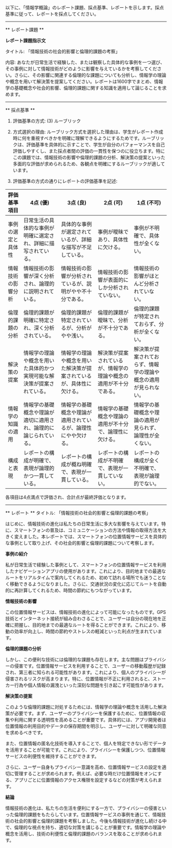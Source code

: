 以下に、「情報学概論」のレポート課題、採点基準、レポートを示します。採点基準に従って、レポートを採点してください。

---------------------------------------
** レポート課題 **

**レポート課題指示文**

タイトル: 「情報技術の社会的影響と倫理的課題の考察」

内容: あなたが日常生活で経験した、または観察した具体的な事例を一つ選び、その事例に対して情報技術がどのように影響を与えているかを考察してください。さらに、その影響に関連する倫理的な課題についても分析し、情報学の理論や概念を用いて解決策を提案してください。レポートは1600字でまとめ、情報学の基礎概念や社会的影響、倫理的課題に関する知識を適用して論じることを求めます。

---------------------------------------
** 採点基準 **

1. 評価基準の方式: (3) ルーブリック

2. 方式選択の理由:
ルーブリック方式を選択した理由は、学生がレポート作成時に何を重視すべきかを明確に理解できるようにするためです。ルーブリックは、評価基準を具体的に示すことで、学生が自分のパフォーマンスを自己評価しやすくし、また採点者間の評価の一貫性を保つのに役立ちます。特にこの課題では、情報技術の影響や倫理的課題の分析、解決策の提案といった多面的な評価が求められるため、各観点を明確にするルーブリックが適しています。

3. 評価基準の方式の通りにレポートの評価基準を記述:

| 評価基準項目          | 4点 (優)                                                                 | 3点 (良)                                                               | 2点 (可)                                                               | 1点 (不可)                                                             |
|-----------------------|---------------------------------------------------------------------------|------------------------------------------------------------------------|------------------------------------------------------------------------|------------------------------------------------------------------------|
| 事例の選定と具体性    | 日常生活の具体的な事例が明確に選定され、詳細に描写されている。             | 具体的な事例が選定されているが、詳細な描写が不足している。             | 事例が曖昧であり、具体性に欠ける。                                     | 事例が不明確で、具体性が全くない。                                     |
| 情報技術の影響分析    | 情報技術の影響が深く分析され、論理的に説明されている。                     | 情報技術の影響が分析されているが、説明がやや不十分である。             | 情報技術の影響が表面的にしか分析されていない。                         | 情報技術の影響がほとんど分析されていない。                             |
| 倫理的課題の分析      | 倫理的課題が明確に特定され、深く分析されている。                           | 倫理的課題が特定されているが、分析がやや浅い。                         | 倫理的課題が曖昧で、分析が不十分である。                               | 倫理的課題が特定されておらず、分析が全くない。                         |
| 解決策の提案          | 情報学の理論や概念を用いた具体的かつ実現可能な解決策が提案されている。     | 情報学の理論や概念を用いた解決策が提案されているが、具体性に欠ける。   | 解決策が提案されているが、情報学の理論や概念の適用が不十分である。     | 解決策が提案されておらず、情報学の理論や概念の適用が見られない。       |
| 情報学の知識の適用    | 情報学の基礎概念や理論が適切に適用され、論理的に論じられている。           | 情報学の基礎概念や理論が適用されているが、論理性にやや欠ける。         | 情報学の基礎概念や理論の適用が不十分で、論理性に欠ける。               | 情報学の基礎概念や理論の適用が見られず、論理性が全くない。             |
| 構成と表現            | レポートの構成が明確で、表現が論理的かつ一貫している。                     | レポートの構成が概ね明確で、表現が一貫している。                       | レポートの構成が不明確で、表現が一貫していない。                       | レポートの構成が全く不明確で、表現が論理的でない。                     |

各項目は4点満点で評価され、合計点が最終評価となります。

---------------------------------------
** レポート **
タイトル: 「情報技術の社会的影響と倫理的課題の考察」

はじめに、情報技術の進化は私たちの日常生活に多大な影響を与えています。特に、スマートフォンの普及は、コミュニケーションの方法や情報の取得方法を大きく変えました。本レポートでは、スマートフォンの位置情報サービスを具体的な事例として取り上げ、その社会的影響と倫理的課題について考察します。

**事例の紹介**

私が日常生活で経験した事例として、スマートフォンの位置情報サービスを利用したナビゲーションアプリの使用があります。これにより、目的地までの最適なルートをリアルタイムで案内してくれるため、初めて訪れる場所でも迷うことなく移動できるようになりました。さらに、交通状況の変化に応じてルートを自動的に再計算してくれるため、時間の節約にもつながっています。

**情報技術の影響**

この位置情報サービスは、情報技術の進化によって可能になったものです。GPS技術とインターネット接続が組み合わさることで、ユーザーは自分の現在地を正確に把握し、目的地までの最適なルートを得ることができます。これにより、移動の効率が向上し、時間の節約やストレスの軽減といった利点が生まれています。

**倫理的課題の分析**

しかし、この便利な技術には倫理的な課題も存在します。主な問題はプライバシーの侵害です。位置情報サービスを利用することで、ユーザーの移動履歴が記録され、第三者に知られる可能性があります。これにより、個人のプライバシーが侵害されるリスクが高まります。特に、位置情報が不正に利用されると、ストーカー行為や個人情報の漏洩といった深刻な問題を引き起こす可能性があります。

**解決策の提案**

このような倫理的課題に対処するためには、情報学の理論や概念を活用した解決策が必要です。まず、ユーザーのプライバシーを保護するために、位置情報の収集や利用に関する透明性を高めることが重要です。具体的には、アプリ開発者は位置情報の利用目的やデータの保存期間を明示し、ユーザーに対して明確な同意を求めるべきです。

また、位置情報の匿名化技術を導入することで、個人を特定できない形でデータを活用することが可能です。これにより、プライバシーを保護しつつ、位置情報サービスの利便性を維持することができます。

さらに、ユーザー自身もプライバシー意識を高め、位置情報サービスの設定を適切に管理することが求められます。例えば、必要な時だけ位置情報をオンにする、アプリごとに位置情報のアクセス権限を設定するなどの対策が考えられます。

**結論**

情報技術の進化は、私たちの生活を便利にする一方で、プライバシーの侵害といった倫理的課題をもたらしています。位置情報サービスの事例を通じて、情報技術の社会的影響と倫理的課題を考察しました。今後も情報技術が進化し続ける中で、倫理的な視点を持ち、適切な対策を講じることが重要です。情報学の理論や概念を活用し、技術の利便性と倫理的課題のバランスを取ることが求められます。

